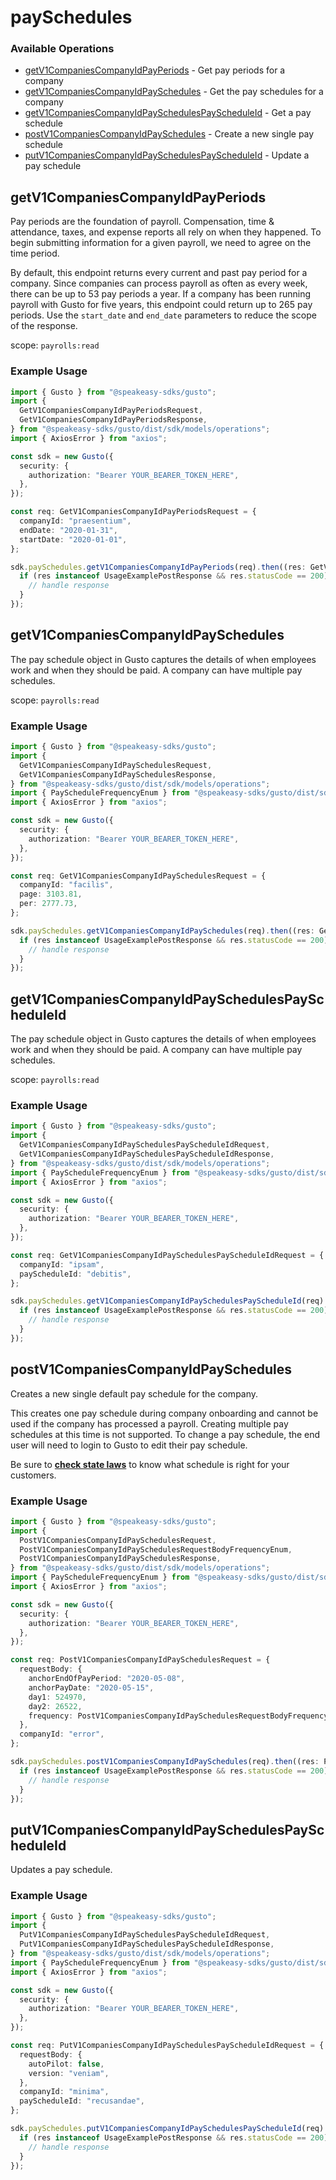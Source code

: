 # paySchedules

### Available Operations

* [getV1CompaniesCompanyIdPayPeriods](#getv1companiescompanyidpayperiods) - Get pay periods for a company
* [getV1CompaniesCompanyIdPaySchedules](#getv1companiescompanyidpayschedules) - Get the pay schedules for a company
* [getV1CompaniesCompanyIdPaySchedulesPayScheduleId](#getv1companiescompanyidpayschedulespayscheduleid) - Get a pay schedule
* [postV1CompaniesCompanyIdPaySchedules](#postv1companiescompanyidpayschedules) - Create a new single pay schedule
* [putV1CompaniesCompanyIdPaySchedulesPayScheduleId](#putv1companiescompanyidpayschedulespayscheduleid) - Update a pay schedule

## getV1CompaniesCompanyIdPayPeriods

Pay periods are the foundation of payroll. Compensation, time & attendance, taxes, and expense reports all rely on when they happened. To begin submitting information for a given payroll, we need to agree on the time period.

By default, this endpoint returns every current and past pay period for a company. Since companies can process payroll as often as every week, there can be up to 53 pay periods a year. If a company has been running payroll with Gusto for five years, this endpoint could return up to 265 pay periods. Use the `start_date` and `end_date` parameters to reduce the scope of the response.

scope: `payrolls:read`

### Example Usage

```typescript
import { Gusto } from "@speakeasy-sdks/gusto";
import {
  GetV1CompaniesCompanyIdPayPeriodsRequest,
  GetV1CompaniesCompanyIdPayPeriodsResponse,
} from "@speakeasy-sdks/gusto/dist/sdk/models/operations";
import { AxiosError } from "axios";

const sdk = new Gusto({
  security: {
    authorization: "Bearer YOUR_BEARER_TOKEN_HERE",
  },
});

const req: GetV1CompaniesCompanyIdPayPeriodsRequest = {
  companyId: "praesentium",
  endDate: "2020-01-31",
  startDate: "2020-01-01",
};

sdk.paySchedules.getV1CompaniesCompanyIdPayPeriods(req).then((res: GetV1CompaniesCompanyIdPayPeriodsResponse | AxiosError) => {
  if (res instanceof UsageExamplePostResponse && res.statusCode == 200) {
    // handle response
  }
});
```

## getV1CompaniesCompanyIdPaySchedules

The pay schedule object in Gusto captures the details of when employees work and when they should be paid. A company can have multiple pay schedules.

scope: `payrolls:read`

### Example Usage

```typescript
import { Gusto } from "@speakeasy-sdks/gusto";
import {
  GetV1CompaniesCompanyIdPaySchedulesRequest,
  GetV1CompaniesCompanyIdPaySchedulesResponse,
} from "@speakeasy-sdks/gusto/dist/sdk/models/operations";
import { PayScheduleFrequencyEnum } from "@speakeasy-sdks/gusto/dist/sdk/models/shared";
import { AxiosError } from "axios";

const sdk = new Gusto({
  security: {
    authorization: "Bearer YOUR_BEARER_TOKEN_HERE",
  },
});

const req: GetV1CompaniesCompanyIdPaySchedulesRequest = {
  companyId: "facilis",
  page: 3103.81,
  per: 2777.73,
};

sdk.paySchedules.getV1CompaniesCompanyIdPaySchedules(req).then((res: GetV1CompaniesCompanyIdPaySchedulesResponse | AxiosError) => {
  if (res instanceof UsageExamplePostResponse && res.statusCode == 200) {
    // handle response
  }
});
```

## getV1CompaniesCompanyIdPaySchedulesPayScheduleId

The pay schedule object in Gusto captures the details of when employees work and when they should be paid. A company can have multiple pay schedules.

scope: `payrolls:read`

### Example Usage

```typescript
import { Gusto } from "@speakeasy-sdks/gusto";
import {
  GetV1CompaniesCompanyIdPaySchedulesPayScheduleIdRequest,
  GetV1CompaniesCompanyIdPaySchedulesPayScheduleIdResponse,
} from "@speakeasy-sdks/gusto/dist/sdk/models/operations";
import { PayScheduleFrequencyEnum } from "@speakeasy-sdks/gusto/dist/sdk/models/shared";
import { AxiosError } from "axios";

const sdk = new Gusto({
  security: {
    authorization: "Bearer YOUR_BEARER_TOKEN_HERE",
  },
});

const req: GetV1CompaniesCompanyIdPaySchedulesPayScheduleIdRequest = {
  companyId: "ipsam",
  payScheduleId: "debitis",
};

sdk.paySchedules.getV1CompaniesCompanyIdPaySchedulesPayScheduleId(req).then((res: GetV1CompaniesCompanyIdPaySchedulesPayScheduleIdResponse | AxiosError) => {
  if (res instanceof UsageExamplePostResponse && res.statusCode == 200) {
    // handle response
  }
});
```

## postV1CompaniesCompanyIdPaySchedules

Creates a new single default pay schedule for the company.

This creates one pay schedule during company onboarding and cannot be used if the company has processed a payroll. Creating multiple pay schedules at this time is not supported. To change a pay schedule, the end user will need to login to Gusto to edit their pay schedule.

Be sure to **[check state laws](https://www.dol.gov/agencies/whd/state/payday)** to know what schedule is right for your customers.

### Example Usage

```typescript
import { Gusto } from "@speakeasy-sdks/gusto";
import {
  PostV1CompaniesCompanyIdPaySchedulesRequest,
  PostV1CompaniesCompanyIdPaySchedulesRequestBodyFrequencyEnum,
  PostV1CompaniesCompanyIdPaySchedulesResponse,
} from "@speakeasy-sdks/gusto/dist/sdk/models/operations";
import { PayScheduleFrequencyEnum } from "@speakeasy-sdks/gusto/dist/sdk/models/shared";
import { AxiosError } from "axios";

const sdk = new Gusto({
  security: {
    authorization: "Bearer YOUR_BEARER_TOKEN_HERE",
  },
});

const req: PostV1CompaniesCompanyIdPaySchedulesRequest = {
  requestBody: {
    anchorEndOfPayPeriod: "2020-05-08",
    anchorPayDate: "2020-05-15",
    day1: 524970,
    day2: 26522,
    frequency: PostV1CompaniesCompanyIdPaySchedulesRequestBodyFrequencyEnum.Monthly,
  },
  companyId: "error",
};

sdk.paySchedules.postV1CompaniesCompanyIdPaySchedules(req).then((res: PostV1CompaniesCompanyIdPaySchedulesResponse | AxiosError) => {
  if (res instanceof UsageExamplePostResponse && res.statusCode == 200) {
    // handle response
  }
});
```

## putV1CompaniesCompanyIdPaySchedulesPayScheduleId

Updates a pay schedule.

### Example Usage

```typescript
import { Gusto } from "@speakeasy-sdks/gusto";
import {
  PutV1CompaniesCompanyIdPaySchedulesPayScheduleIdRequest,
  PutV1CompaniesCompanyIdPaySchedulesPayScheduleIdResponse,
} from "@speakeasy-sdks/gusto/dist/sdk/models/operations";
import { PayScheduleFrequencyEnum } from "@speakeasy-sdks/gusto/dist/sdk/models/shared";
import { AxiosError } from "axios";

const sdk = new Gusto({
  security: {
    authorization: "Bearer YOUR_BEARER_TOKEN_HERE",
  },
});

const req: PutV1CompaniesCompanyIdPaySchedulesPayScheduleIdRequest = {
  requestBody: {
    autoPilot: false,
    version: "veniam",
  },
  companyId: "minima",
  payScheduleId: "recusandae",
};

sdk.paySchedules.putV1CompaniesCompanyIdPaySchedulesPayScheduleId(req).then((res: PutV1CompaniesCompanyIdPaySchedulesPayScheduleIdResponse | AxiosError) => {
  if (res instanceof UsageExamplePostResponse && res.statusCode == 200) {
    // handle response
  }
});
```

